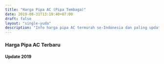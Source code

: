 ```yaml
---
title: "Harga Pipa AC (Pipa Tembaga)"
date: 2019-08-31T13:19:40+07:00
draft: false
layout: "single-yuda"
description: "Info harga pipa AC termurah se-Indonesia dan paling update. Tersedia berbagai merk seperti Denji, Westpex, dll."
---
```


### Harga Pipa AC Terbaru

#### Update 2019
